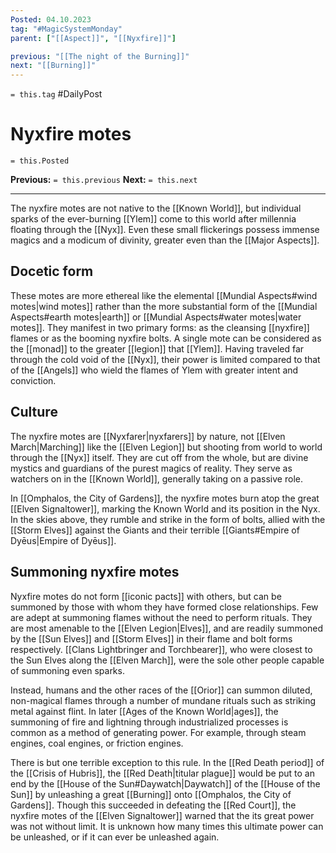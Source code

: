 ```yaml
---
Posted: 04.10.2023
tag: "#MagicSystemMonday"
parent: ["[[Aspect]]", "[[Nyxfire]]"]

previous: "[[The night of the Burning]]"
next: "[[Burning]]"
---
```

`= this.tag` #DailyPost 
# Nyxfire motes
`= this.Posted`

**Previous:** `= this.previous`
**Next:** `= this.next`

---

The nyxfire motes are not native to the [[Known World]], but individual sparks of the ever-burning [[Ylem]] come to this world after millennia floating through the [[Nyx]]. Even these small flickerings possess immense magics and a modicum of divinity, greater even than the [[Major Aspects]].

## Docetic form

These motes are more ethereal like the elemental [[Mundial Aspects#wind motes|wind motes]] rather than the more substantial form of the [[Mundial Aspects#earth motes|earth]] or [[Mundial Aspects#water motes|water motes]]. They manifest in two primary forms: as the cleansing [[nyxfire]] flames or as the booming nyxfire bolts. A single mote can be considered as the [[monad]] to the greater [[legion]] that [[Ylem]]. Having traveled far through the cold void of the [[Nyx]], their power is limited compared to that of the [[Angels]] who wield the flames of Ylem with greater intent and conviction.

## Culture

The nyxfire motes are [[Nyxfarer|nyxfarers]] by nature, not [[Elven March|Marching]] like the [[Elven Legion]] but shooting from world to world through the [[Nyx]] itself. They are cut off from the whole, but are divine mystics and guardians of the purest magics of reality. They serve as watchers on in the [[Known World]], generally taking on a passive role.

In [[Omphalos, the City of Gardens]], the nyxfire motes burn atop the great [[Elven Signaltower]], marking the Known World and its position in the Nyx. In the skies above, they rumble and strike in the form of bolts, allied with the [[Storm Elves]] against the Giants and their terrible [[Giants#Empire of Dyēus|Empire of Dyēus]].

## Summoning nyxfire motes

Nyxfire motes do not form [[iconic pacts]] with others, but can be summoned by those with whom they have formed close relationships. Few are adept at summoning flames without the need to perform rituals. They are most amenable to the [[Elven Legion|Elves]], and are readily summoned by the [[Sun Elves]] and [[Storm Elves]] in their flame and bolt forms respectively. [[Clans Lightbringer and Torchbearer]], who were closest to the Sun Elves along the [[Elven March]], were the sole other people capable of summoning even sparks.

Instead, humans and the other races of the [[Orior]] can summon diluted, non-magical flames through a number of mundane rituals such as striking metal against flint. In later [[Ages of the Known World|ages]], the summoning of fire and lightning through industrialized processes is common as a method of generating power. For example, through steam engines, coal engines, or friction engines.

There is but one terrible exception to this rule. In the [[Red Death period]] of the [[Crisis of Hubris]], the [[Red Death|titular plague]] would be put to an end by the [[House of the Sun#Daywatch|Daywatch]] of the [[House of the Sun]] by unleashing a great [[Burning]] onto [[Omphalos, the City of Gardens]]. Though this succeeded in defeating the [[Red Court]], the nyxfire motes of the [[Elven Signaltower]] warned that the its great power was not without limit. It is unknown how many times this ultimate power can be unleashed, or if it can ever be unleashed again.